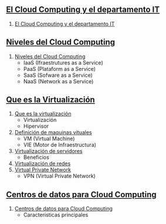 ## [El Cloud Computing y el departamento IT](1-El-Cloud-Computing-y-el-departamento-it/)
1. [El Cloud Computing y el departamento IT](1-El-Cloud-Computing-y-el-departamento-it/1-El-Cloud-Computing-y-el-departamento-IT.md)

## [Niveles del Cloud Computing](2-Niveles-del-Cloud-Computing/)
1. [Niveles del Cloud Computing](2-Niveles-del-Cloud-Computing/2-Niveles_del_Cloud_Computing.md)
    - IaaS (Ifraestrutures as a Service)
    - PaaS (Plataform as a Service)
    - SaaS (Sofware as a Service)
    - NaaS (Network as a Service) 

## [Que es la Virtualización](3-Que-es-la-virtualizacion/)
1. [Que es la virtualización](3-Que-es-la-virtualizacion/3_0-que-es-la-virtualizacion.md)
    - Virtualización
    - Hipervisor
2. [Definición de maquinas vituales](3-Que-es-la-virtualizacion/3_1-Definicion-de-maquinas-virtuales.md)
    - VM (Virtual Machine)
    - VIE (Motor de Infraestructura)
3. [Virtualización de servidores](3-Que-es-la-virtualizacion/3_2-Virtualizacion-de-servidores.md)
    - Beneficios
4. [Virtualización de redes](3-Que-es-la-virtualizacion/3_3-Virtualizacion-de-redes.md)
5. [Virtual Private Network](3-Que-es-la-virtualizacion/3_4-Virtual-private-network.md)
    - VPN (Virtual Private Network)

## [Centros de datos para Cloud Computing](4-Centros-de-datos-para-Cloud-Computing/)
1. [Centros de datos para Cloud Computing](4-Centros-de-datos-para-Cloud-Computing/4-Centros-de-datos-para-Cloud-Computing.md)
    - Caracteristicas principales